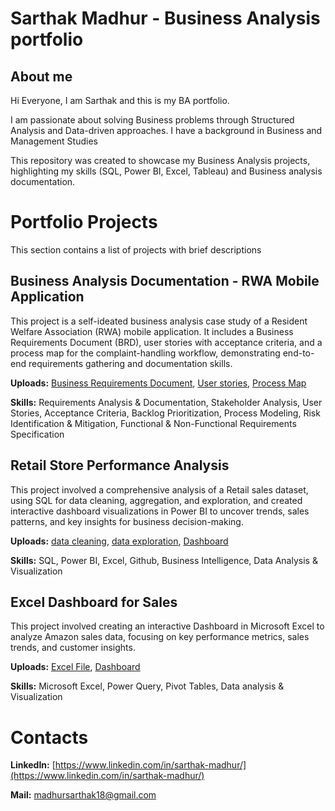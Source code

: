 # Sarthak Madhur - Business Analysis portfolio

## About me
Hi Everyone, I am Sarthak and this is my BA portfolio.

I am passionate about solving Business problems through Structured Analysis and Data-driven approaches.
I have a background in Business and Management Studies


This repository was created to showcase my Business Analysis projects, highlighting my skills (SQL, Power BI, Excel, Tableau) and Business analysis documentation.

# Portfolio Projects
This section contains a list of projects with brief descriptions

## Business Analysis Documentation - RWA Mobile Application
This project is a self-ideated business analysis case study of a Resident Welfare Association (RWA) mobile application. It includes a Business Requirements Document (BRD), user stories with acceptance criteria, and a process map for the complaint-handling workflow, demonstrating end-to-end requirements gathering and documentation skills.

**Uploads:** [Business Requirements Document](BA%20Case%20Study/BRD.pdf), [User stories](BA%20Case%20Study/User%20stories.pdf), [Process Map](BA%20Case%20Study/Process%20Model%20%28Complaint%29.PDF)

**Skills:** Requirements Analysis & Documentation, Stakeholder Analysis, User Stories, Acceptance Criteria, Backlog Prioritization, Process Modeling, Risk Identification & Mitigation, Functional & Non-Functional Requirements Specification
## Retail Store Performance Analysis
This project involved a comprehensive analysis of a Retail sales dataset, using SQL for data cleaning, aggregation, and exploration, and created interactive dashboard visualizations in Power BI to uncover trends, sales patterns, and key insights for business decision-making.

**Uploads:** [data cleaning](Retail%20Store%20data%20SQL%20and%20Power%20BI%20Analysis/data%20cleaning.sql), [data exploration](Retail%20Store%20data%20SQL%20and%20Power%20BI%20Analysis/data%20exploration.sql), [Dashboard](Retail%20Store%20data%20SQL%20and%20Power%20BI%20Analysis/Retail%20store%20Performance.pdf)

**Skills:** SQL, Power BI, Excel, Github, Business Intelligence, Data Analysis & Visualization
## Excel Dashboard for Sales
This project involved creating an interactive Dashboard in Microsoft Excel to analyze Amazon sales data, focusing on key performance metrics, sales trends, and customer insights.

**Uploads:** [Excel File](Excel%20Dashboard%20%28Amazon%20Sales%29/Amazon%20Excel%20Analysis.xlsx), [Dashboard](Excel%20Dashboard%20%28Amazon%20Sales%29/Amazon%20Excel%20Analysis.pdf)

**Skills:** Microsoft Excel, Power Query, Pivot Tables, Data analysis & Visualization
# Contacts
**LinkedIn:** [https://www.linkedin.com/in/sarthak-madhur/](https://www.linkedin.com/in/sarthak-madhur/)

**Mail:** [madhursarthak18@gmail.com](madhursarthak18@gmail.com)

